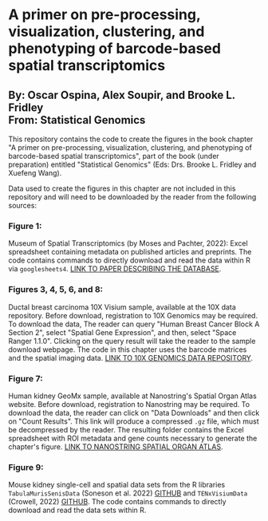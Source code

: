 # A primer on pre-processing, visualization, clustering, and phenotyping of barcode-based spatial transcriptomics
## By: Oscar Ospina, Alex Soupir, and Brooke L. Fridley <br/> From: Statistical Genomics

This repository contains the code to create the figures in the book chapter "A primer on 
pre-processing, visualization, clustering, and phenotyping of barcode-based spatial transcriptomics",
part of the book (under preparation) entitled "Statistical Genomics" (Eds: Drs. Brooke L. Fridley and
Xuefeng Wang).

Data used to create the figures in this chapter are not included in this repository and will
need to be downloaded by the reader from the following sources:

### Figure 1:
Museum of Spatial Transcriptomics (by Moses and Pachter, 2022): Excel spreadsheet containing 
metadata on published articles and preprints. The code contains commands to directly download 
and read the data within R via `googlesheets4`. [LINK TO PAPER DESCRIBING THE DATABASE](https://www.nature.com/articles/s41592-022-01409-2).

### Figures 3, 4, 5, 6, and 8:
Ductal breast carcinoma 10X Visium sample, available at the 10X data repository. Before
download, registration to 10X Genomics may be required. To download the data, The reader can 
query "Human Breast Cancer Block A Section 2", select "Spatial Gene Expression", and
then, select "Space Ranger 1.1.0". Clicking on the query result will take the reader to the sample
download webpage. The code in this chapter uses the barcode matrices and the spatial imaging
data. [LINK TO 10X GENOMICS DATA REPOSITORY](https://www.10xgenomics.com/resources/datasets).

### Figure 7:
Human kidney GeoMx sample, available at Nanostring's Spatial Organ Atlas website. Before
download, registration to Nanostring may be required. To download the data, the reader can 
click on "Data Downloads" and then click on "Count Results". This link will produce a compressed
`.gz` file, which must be decompressed by the reader. The resulting folder contains the Excel
spreadsheet with ROI metadata and gene counts necessary to generate the chapter's figure.
[LINK TO NANOSTRING SPATIAL ORGAN ATLAS](https://nanostring.com/products/geomx-digital-spatial-profiler/spatial-organ-atlas/human-kidney/).

### Figure 9:
Mouse kidney single-cell and spatial data sets from the R libraries `TabulaMurisSenisData`
(Soneson et al. 2022) [GITHUB](https://github.com/fmicompbio/TabulaMurisSenisData) and 
`TENxVisiumData` (Crowell, 2022) [GITHUB](https://github.com/helenalc/TENxVisiumData). 
The code contains commands to directly download and read the data sets within R.

